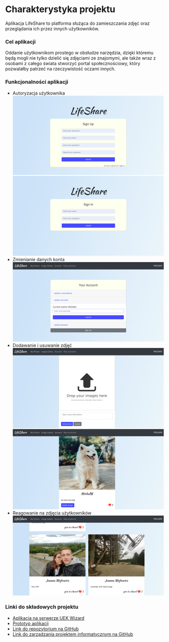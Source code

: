 # Charakterystyka projektu
Aplikacja LifeShare to platforma służąca do zamieszczania zdjęć oraz przeglądania ich przez innych użytkowników.

### Cel aplikacji
Oddanie użytkownikom prostego w obsłudze narzędzia, dzięki któremu będą mogli nie tylko dzielić się zdjęciami ze znajomymi, ale także wraz z osobami z całego świata stworzyć portal społecznościowy, który pozwalałby patrzeć na rzeczywistość oczami innych.

### Funkcjonalności aplikacji
- Autoryzacja użytkownika
![brak obrazka](./register.png "Sign In")
![brak obrazka](./login.png "Sign Out")
- Zmienianie danych konta
![brak obrazka](./account-data-change.png "Zmienianie danych konta")
- Dodawanie i usuwanie zdjęć
![brak obrazka](./upload.png "Upload")
![brak obrazka](./my-photos.png "My Photos")
- Reagowanie na zdjęcia użytkowników
![brak obrazka](./image-gallery.png "Image Gallery")

### Linki do składowych projektu
- <a href="https://wizard.uek.krakow.pl/~s207722/LifeShare/#/">Aplikacja na serwerze UEK Wizard</a> <br>
- <a href="https://marvelapp.com/e69deih/screen/68573180">Prototyp aplikacji</a> <br>
- <a href="https://github.com/Seven730/LifeShare">Link do repozytorium na GitHub</a> <br>
- <a href="https://github.com/Seven730/LifeShare/projects/1">Link do zarządzania projektem informatycznym na GitHub</a> <br>
